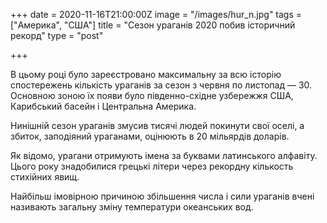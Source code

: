+++
date = 2020-11-16T21:00:00Z
image = "/images/hur_n.jpg"
tags = ["Америка", "США"]
title = "Сезон ураганів 2020 побив історичний рекорд"
type = "post"

+++
  
  
В цьому році було зареєстровано максимальну за всю історію спостережень кількість ураганів за сезон з червня по листопад — 30. Основною зоною їх появи було південно-східне узбережжя США, Карибський басейн і Центральна Америка.  
  
Нинішній сезон ураганів змусив тисячі людей покинути свої оселi, а збиток, заподіяний ураганами, оцінюють в 20 мільярдів доларів.  
  
Як відомо, урагани отримують імена за буквами латинського алфавіту. Цього року знадобилися грецькі літери через рекордну кількость стихійних явищ.  
  
Найбільш імовірною причиною збільшення числа і сили ураганів вчені називають загальну зміну температури океанських вод.